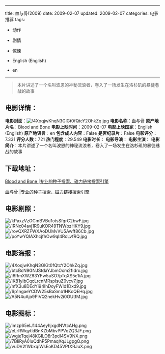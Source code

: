 
---
title: 血与骨(2009)
date: 2009-02-07
updated: 2009-02-07
categories: 电影推荐
tags:
- 动作
- 剧情
- 惊悚

- English (English)
- en
---


> 本片讲述了一个名叫波恩的神秘流浪者，卷入了一场发生在洛杉矶的暴徒巷战的故事

## **电影详情**：

**电影封面**：<img src="https://image.tmdb.org/t/p/w200/4XoqjwKhqN3GlGt0fQtcY2OhkZq.jpg" alt="/4XoqjwKhqN3GlGt0fQtcY2OhkZq.jpg" title="/4XoqjwKhqN3GlGt0fQtcY2OhkZq.jpg">
**电影名称**：血与骨
**原产地片名**：Blood and Bone
**电影上映时间**：2009-02-07
**电影上映国家**：English (English)
**原产地语言**：en
**包含成人内容**：False
**是否纪录片**：False
**电影评分**：7.331
**评分人数**：721
**热门程度**：29.549
**电影时长**：
**电影导演**：
**电影主演**：
**电影简介**：本片讲述了一个名叫波恩的神秘流浪者，卷入了一场发生在洛杉矶的暴徒巷战的故事

## **下载地址**：
[Blood and Bone |专业的种子搜索、磁力链接搜索引擎](https://movie.amd794.com:2083/?search=Blood%20and%20Bone&ordering=&mode=match_phrase&page_size=10&page=1)

[血与骨 |专业的种子搜索、磁力链接搜索引擎](https://movie.amd794.com:2083/?search=%E8%A1%80%E4%B8%8E%E9%AA%A8&ordering=&mode=match_phrase&page_size=10&page=1)
 

## **电影剧照**：
<img src="https://image.tmdb.org/t/p/original/kPaxzVzOCmBVBu1otsSfgrC2bwF.jpg" alt="/kPaxzVzOCmBVBu1otsSfgrC2bwF.jpg" title="/kPaxzVzOCmBVBu1otsSfgrC2bwF.jpg"><img src="https://image.tmdb.org/t/p/original/lRNx04avj1R9uKOR49TNWbzHKY9.jpg" alt="/lRNx04avj1R9uKOR49TNWbzHKY9.jpg" title="/lRNx04avj1R9uKOR49TNWbzHKY9.jpg"><img src="https://image.tmdb.org/t/p/original/rovQXRZFWXAoDUMvVU5Awff86Cb.jpg" alt="/rovQXRZFWXAoDUMvVU5Awff86Cb.jpg" title="/rovQXRZFWXAoDUMvVU5Awff86Cb.jpg"><img src="https://image.tmdb.org/t/p/original/poYwYQIAXhcjfhOw9qI4RcLvfRQ.jpg" alt="/poYwYQIAXhcjfhOw9qI4RcLvfRQ.jpg" title="/poYwYQIAXhcjfhOw9qI4RcLvfRQ.jpg">

## **电影海报**：
<img src="https://image.tmdb.org/t/p/original/4XoqjwKhqN3GlGt0fQtcY2OhkZq.jpg" alt="/4XoqjwKhqN3GlGt0fQtcY2OhkZq.jpg" title="/4XoqjwKhqN3GlGt0fQtcY2OhkZq.jpg"><img src="https://image.tmdb.org/t/p/original/btcBcN9GNJStdaYJbmOcm2fIdrx.jpg" alt="/btcBcN9GNJStdaYJbmOcm2fIdrx.jpg" title="/btcBcN9GNJStdaYJbmOcm2fIdrx.jpg"><img src="https://image.tmdb.org/t/p/original/i6RmXWZ63YFw5uSO7pTqXS5e1iA.jpg" alt="/i6RmXWZ63YFw5uSO7pTqXS5e1iA.jpg" title="/i6RmXWZ63YFw5uSO7pTqXS5e1iA.jpg"><img src="https://image.tmdb.org/t/p/original/iK81yIbCqcLrcnMRspIsuZ0vcv7.jpg" alt="/iK81yIbCqcLrcnMRspIsuZ0vcv7.jpg" title="/iK81yIbCqcLrcnMRspIsuZ0vcv7.jpg"><img src="https://image.tmdb.org/t/p/original/nfX3u8DEdYl94IhDoyFWId1Dxd9.jpg" alt="/nfX3u8DEdYl94IhDoyFWId1Dxd9.jpg" title="/nfX3u8DEdYl94IhDoyFWId1Dxd9.jpg"><img src="https://image.tmdb.org/t/p/original/6p1ngaeYCDW25sBaSmb1HKoQEHq.jpg" alt="/6p1ngaeYCDW25sBaSmb1HKoQEHq.jpg" title="/6p1ngaeYCDW25sBaSmb1HKoQEHq.jpg"><img src="https://image.tmdb.org/t/p/original/A5N4uAjo9PIVQ2nekHv2i0OUtfM.jpg" alt="/A5N4uAjo9PIVQ2nekHv2i0OUtfM.jpg" title="/A5N4uAjo9PIVQ2nekHv2i0OUtfM.jpg">

## **电影图标**：
<img src="https://image.tmdb.org/t/p/original/imzp65eIJ144AeyhjxgdNVtcAHg.png" alt="/imzp65eIJ144AeyhjxgdNVtcAHg.png" title="/imzp65eIJ144AeyhjxgdNVtcAHg.png"><img src="https://image.tmdb.org/t/p/original/eLrRWqytldBnKZbMbvPPVqZQ3JF.png" alt="/eLrRWqytldBnKZbMbvPPVqZQ3JF.png" title="/eLrRWqytldBnKZbMbvPPVqZQ3JF.png"><img src="https://image.tmdb.org/t/p/original/wgjeTqej48KGILO8r3pdI4SV9NX.png" alt="/wgjeTqej48KGILO8r3pdI4SV9NX.png" title="/wgjeTqej48KGILO8r3pdI4SV9NX.png"><img src="https://image.tmdb.org/t/p/original/7BIiRyA0IuQdhP5PmaqXqJLgpgQ.png" alt="/7BIiRyA0IuQdhP5PmaqXqJLgpgQ.png" title="/7BIiRyA0IuQdhP5PmaqXqJLgpgQ.png"><img src="https://image.tmdb.org/t/p/original/vuDV2fWbxqiWsEoKD45VPtXRJuX.png" alt="/vuDV2fWbxqiWsEoKD45VPtXRJuX.png" title="/vuDV2fWbxqiWsEoKD45VPtXRJuX.png">
